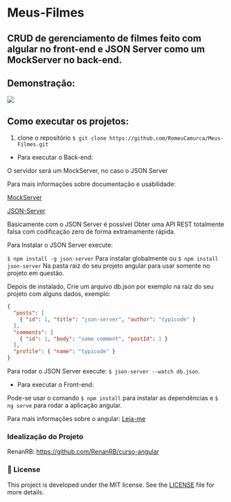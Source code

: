 # Meus-Filmes

## CRUD de gerenciamento de filmes feito com algular no front-end e JSON Server como um MockServer no back-end.

## Demonstração:

![](captured.gif)

## Como executar os projetos:

1. clone o repositório `$ git clone https://github.com/RomeuCamurca/Meus-Filmes.git`

- Para executar o Back-end:

O servidor será um MockServer, no caso o JSON Server

Para mais informações sobre documentação e usabilidade:

[MockServer](https://www.mock-server.com/#what-is-mockserver)

[JSON-Server](https://github.com/typicode/json-server)

Basicamente com o JSON Server é possível Obter uma API REST totalmente falsa com codificação zero de forma extramamente rápida.

Para Instalar o JSON Server execute:

`$ npm install -g json-server` Para instalar globalmente ou
`$ npm install json-server` Na pasta raiz do seu projeto angular para usar somente no projeto em questão.

Depois de instalado, Crie um arquivo db.json por exemplo na raiz do seu projeto com alguns dados, exemplo:

```json
{
  "posts": [
    { "id": 1, "title": "json-server", "author": "typicode" }
  ],
  "comments": [
    { "id": 1, "body": "some comment", "postId": 1 }
  ],
  "profile": { "name": "typicode" }
}
```

Para rodar o JSON Server execute: `$ json-server --watch db.json`.

- Para executar o Front-end:

Pode-se usar o comando `$ npm install` para instalar as dependências e `$ ng serve` para rodar a aplicação angular.

Para mais informações sobre o angular: [Leia-me](https://angular.io/)

### Idealização do Projeto

RenanRB: https://github.com/RenanRB/curso-angular

### :memo: License

This project is developed under the MIT license. See the [LICENSE](LICENSE) file for more details.